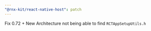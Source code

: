 ```yaml
---
"@rnx-kit/react-native-host": patch
---
```


Fix 0.72 + New Architecture not being able to find `RCTAppSetupUtils.h`
